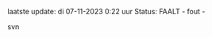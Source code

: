 laatste update: 
di 07-11-2023  0:22   uur 
Status: FAALT - fout - 
<div class="service R">svn</div>